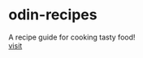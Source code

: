# odin-recipes
A recipe guide for cooking tasty food!  
[visit](https://technmad.github.io/odin-recipes/)
